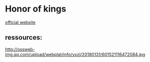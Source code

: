 # Honor of kings
[official website](http://pvp.qq.com/)

## ressources:
http://ossweb-img.qq.com/upload/webplat/info/yxzj/20180131/601521116472084.jpg
